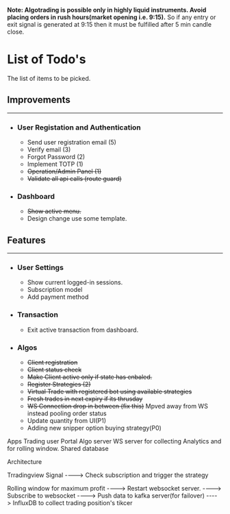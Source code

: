 **Note: Algotrading is possible only in highly liquid instruments.
Avoid placing orders in rush hours(market opening i.e. 9:15).**
So if any entry or exit signal is generated at 9:15 then it must be fulfilled after 5 min candle close.

# List of Todo's
The list of items to be picked.

## Improvements
---

* ### User Registation and Authentication
    - Send user registration email (5)
    - Verify email (3)
    - Forgot Password (2)
    - Implement TOTP (1)
    - ~~Operation/Admin Panel (1)~~
    - ~~Validate all api calls (route guard)~~

* ### Dashboard
    - ~~Show active menu.~~
    - Design change use some template.

## Features
---
* ### User Settings
    - Show current logged-in sessions.
    - Subscription model
    - Add payment method

* ### Transaction
    - Exit active transaction from dashboard.

* ### Algos
    - ~~Client registration~~
    - ~~Client status check~~
    - ~~Make Client active only if state has enbaled.~~
    - ~~Register Strategies (2)~~
    - ~~Virtual Trade with registered bot using available strategies~~
    - ~~Fresh trades in next expiry if its thrusday~~ 
    - ~~WS Connection drop in between (fix this)~~ Mpved away from WS instead pooling order status
    - Update quantity from UI(P1)
    - Adding new snipper option buying strategy(P0)

    

Apps
Trading user Portal 
Algo server 
WS server for collecting Analytics and for rolling window.
Shared database


Architecture 


Trradingview Signal 
    ----> Check subscription and trigger the strategy



Rolling window for maximum profit
    ----> Restart websocket server.
    ----> Subscribe to websocket
        ----> Push data to kafka server(for failover) ----> InfluxDB to collect trading position's tikcer
